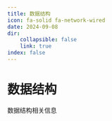 ```yaml
---
title: 数据结构
icon: fa-solid fa-network-wired
date: 2024-09-08
dir:
	collapsible: false
	link: true
index: false
---
```


# 数据结构

数据结构相关信息